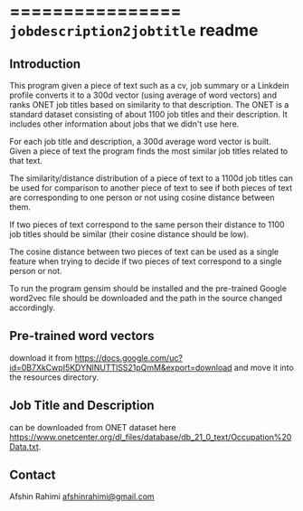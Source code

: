 ================
``jobdescription2jobtitle`` readme
================

Introduction
------------

This program given a piece of text such as a cv, job summary or
a Linkdein profile converts it to a 300d vector (using average of word vectors)
and ranks ONET job titles based on similarity to that description.
The ONET is a standard dataset consisting of about 1100 job titles
and their description. It includes other information about jobs that
we didn't use here.

For each job title and description, a 300d average word vector is built.
Given a piece of text the program finds the most similar job titles related
to that text.

The similarity/distance distribution of a piece of text to a 1100d job titles
can be used for comparison to another piece of text to see if both pieces of
text are corresponding to one person or not using cosine distance between them.

If two pieces of text correspond to the same person their distance to 1100 job
titles should be similar (their cosine distance should be low).

The cosine distance between two pieces of text can be used as a single feature
when trying to decide if two pieces of text correspond to a single person or not.

To run the program gensim should be installed and the pre-trained Google word2vec
file should be downloaded and the path in the source changed accordingly.

Pre-trained word vectors
------------------------
download it from https://docs.google.com/uc?id=0B7XkCwpI5KDYNlNUTTlSS21pQmM&export=download
and move it into the resources directory.


Job Title and Description
-------------------------
can be downloaded from ONET dataset here https://www.onetcenter.org/dl_files/database/db_21_0_text/Occupation%20Data.txt.




Contact
-------
Afshin Rahimi <afshinrahimi@gmail.com>
